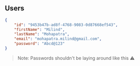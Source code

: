 <!-- # Domain Models -->

## Users

```json
{
    "id": "9453b47b-ad8f-4768-9083-0d87668ef543",
    "firstName": "Milind",
    "lastName": "Mohapatra",
    "email": "mohapatra.milind@gmail.com",
    "password": "Abcd@123"
}
```

> Note: Passwords shouldn't be laying around like this ⚠️
